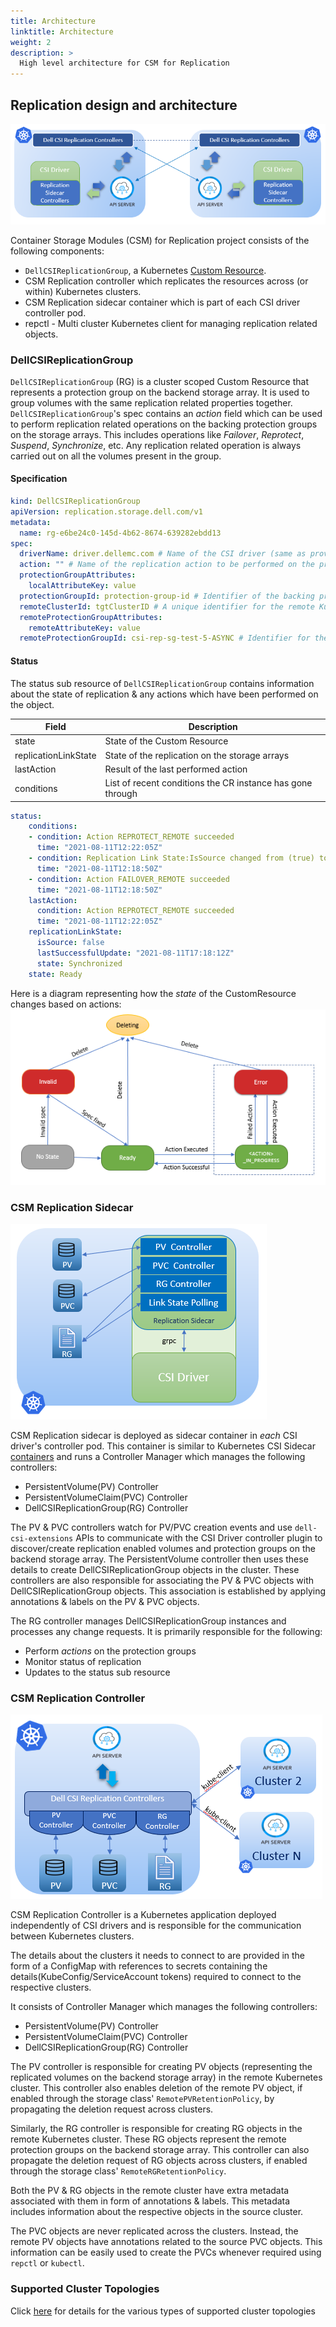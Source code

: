 ```yaml
---
title: Architecture
linktitle: Architecture
weight: 2
description: >
  High level architecture for CSM for Replication
---
```


## Replication design and architecture
![arch](../arch.png)

Container Storage Modules (CSM) for Replication project consists of the following components:

* `DellCSIReplicationGroup`, a Kubernetes [Custom Resource](https://kubernetes.io/docs/concepts/extend-kubernetes/api-extension/custom-resources/).
* CSM Replication controller which replicates the resources across (or within) Kubernetes clusters.
* CSM Replication sidecar container which is part of each CSI driver controller pod.
* repctl - Multi cluster Kubernetes client for managing replication related objects.

### DellCSIReplicationGroup
`DellCSIReplicationGroup` (RG) is a cluster scoped Custom Resource that represents a protection group on the backend storage array.
It is used to group volumes with the same replication related properties together.
`DellCSIReplicationGroup`'s spec contains an _action_ field which can be used to perform replication related operations on the backing protection groups on the storage arrays.
This includes operations like _Failover_, _Reprotect_, _Suspend_, _Synchronize_, etc.
Any replication related operation is always carried out on all the volumes present in the group.

#### Specification

```yaml
kind: DellCSIReplicationGroup
apiVersion: replication.storage.dell.com/v1
metadata:
  name: rg-e6be24c0-145d-4b62-8674-639282ebdd13
spec:
  driverName: driver.dellemc.com # Name of the CSI driver (same as provisioner name in StorageClass)
  action: "" # Name of the replication action to be performed on the protection group
  protectionGroupAttributes:
    localAttributeKey: value
  protectionGroupId: protection-group-id # Identifier of the backing protection group on the Storage Array
  remoteClusterId: tgtClusterID # A unique identifier for the remote Kubernetes Cluster
  remoteProtectionGroupAttributes:
    remoteAttributeKey: value
  remoteProtectionGroupId: csi-rep-sg-test-5-ASYNC # Identifier for the protection group on the remote Storage Array
```

#### Status
The status sub resource of `DellCSIReplicationGroup` contains information about the state of replication & any actions which
have been performed on the object.

| Field        | Description | 
| -------------| ----------  |
| state | State of the Custom Resource |
| replicationLinkState | State of the replication on the storage arrays |
| lastAction | Result of the last performed action |
| conditions | List of recent conditions the CR instance has gone through |

```yaml
status:
    conditions:
    - condition: Action REPROTECT_REMOTE succeeded
      time: "2021-08-11T12:22:05Z"
    - condition: Replication Link State:IsSource changed from (true) to (false)
      time: "2021-08-11T12:18:50Z"
    - condition: Action FAILOVER_REMOTE succeeded
      time: "2021-08-11T12:18:50Z"
    lastAction:
      condition: Action REPROTECT_REMOTE succeeded
      time: "2021-08-11T12:22:05Z"
    replicationLinkState:
      isSource: false
      lastSuccessfulUpdate: "2021-08-11T17:18:12Z"
      state: Synchronized
    state: Ready
```

Here is a diagram representing how the _state_ of the CustomResource changes based on actions:
![state](../state.png)


### CSM Replication Sidecar
![sidecar](../sidecar.png)

CSM Replication sidecar is deployed as sidecar container in _each_ CSI driver's controller pod. This container is similar to Kubernetes CSI Sidecar
[containers](https://kubernetes-csi.github.io/docs/sidecar-containers.html) and runs a Controller Manager
which manages the following controllers:
* PersistentVolume(PV) Controller
* PersistentVolumeClaim(PVC) Controller
* DellCSIReplicationGroup(RG) Controller

The PV & PVC controllers watch for PV/PVC creation events and use `dell-csi-extensions` APIs to communicate with the
CSI Driver controller plugin to discover/create replication enabled volumes and protection groups on the backend storage array.
The PersistentVolume controller then uses these details to create DellCSIReplicationGroup objects in the cluster.
These controllers are also responsible for associating the PV & PVC objects with DellCSIReplicationGroup objects. This association is
established by applying annotations & labels on the PV & PVC objects.

The RG controller manages DellCSIReplicationGroup instances and processes any change requests.
It is primarily responsible for the following:

* Perform _actions_ on the protection groups
* Monitor status of replication
* Updates to the status sub resource

### CSM Replication Controller
![common](../common.png)

CSM Replication Controller is a Kubernetes application deployed independently of CSI drivers and is responsible for
the communication between Kubernetes clusters.

The details about the clusters it needs to connect to are provided in the form of a ConfigMap with references to secrets
containing the details(KubeConfig/ServiceAccount tokens) required to connect to the respective clusters.

It consists of Controller Manager which manages the following controllers:
* PersistentVolume(PV) Controller
* PersistentVolumeClaim(PVC) Controller
* DellCSIReplicationGroup(RG) Controller

The PV controller is responsible for creating PV objects (representing the replicated volumes on the backend storage array) in the remote
Kubernetes cluster.
This controller also enables deletion of the remote PV object, if enabled through the storage class' `RemotePVRetentionPolicy`, by propagating the deletion request across clusters.

Similarly, the RG controller is responsible for creating RG objects in the remote Kubernetes cluster. These RG objects represent the
remote protection groups on the backend storage array. This controller can also propagate the deletion request of RG objects across clusters, if enabled through the storage class' `RemoteRGRetentionPolicy`.

Both the PV & RG objects in the remote cluster have extra metadata associated with them in form of annotations & labels. This metadata includes
information about the respective objects in the source cluster.

The PVC objects are never replicated across the clusters. Instead, the remote PV objects have annotations related to the
source PVC objects. This information can be easily used to create the PVCs whenever required using `repctl` or `kubectl`.

### Supported Cluster Topologies
Click [here](../cluster-topologies) for details for the various types of supported cluster topologies


